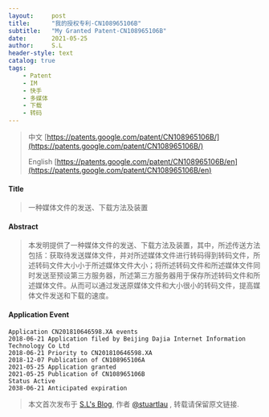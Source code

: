 ```yaml
---
layout:     post
title:      "我的授权专利-CN108965106B"
subtitle:   "My Granted Patent-CN108965106B"
date:       2021-05-25
author:     S.L
header-style: text
catalog: true
tags:
    - Patent
    - IM
    - 快手
    - 多媒体
    - 下载
    - 转码
---
```

> 中文 [https://patents.google.com/patent/CN108965106B/](https://patents.google.com/patent/CN108965106B/)
>
> English [https://patents.google.com/patent/CN108965106B/en](https://patents.google.com/patent/CN108965106B/en)

#### Title
> 一种媒体文件的发送、下载方法及装置









#### Abstract
> 本发明提供了一种媒体文件的发送、下载方法及装置，其中，所述传送方法包括：获取待发送媒体文件，并对所述媒体文件进行转码得到转码文件，所述转码文件大小小于所述媒体文件大小；将所述转码文件和所述媒体文件同时发送至预设第三方服务器，所述第三方服务器用于保存所述转码文件和所述媒体文件。从而可以通过发送原媒体文件和大小很小的转码文件，提高媒体文件发送和下载的速度。









#### Application Event
```
Application CN201810646598.XA events 
2018-06-21 Application filed by Beijing Dajia Internet Information Technology Co Ltd
2018-06-21 Priority to CN201810646598.XA
2018-12-07 Publication of CN108965106A
2021-05-25 Application granted
2021-05-25 Publication of CN108965106B
Status Active
2038-06-21 Anticipated expiration
```
> 本文首次发布于 [S.L's Blog](https://liushuo.me), 作者 [@stuartlau](http://github.com/stuartlau) ,
转载请保留原文链接.
